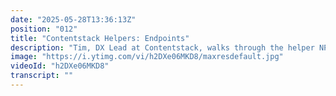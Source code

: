 ```yaml
---
date: "2025-05-28T13:36:13Z"
position: "012"
title: "Contentstack Helpers: Endpoints"
description: "Tim, DX Lead at Contentstack, walks through the helper NPM package for Contentstack endpoints. The package allows you to start your region and get all the API endpoints you need to deliver your content. \nEndpoints NPM Package:  https://www.npmjs.com/package/@timbenniks/contentstack-endpoints\n\nVisit our docs for an in-depth write up: https://www.contentstack.com/docs/developers/kickstarts\n\nJoin our community: https://community.contentstack.com"
image: "https://i.ytimg.com/vi/h2DXe06MKD8/maxresdefault.jpg"
videoId: "h2DXe06MKD8"
transcript: ""
---
```


